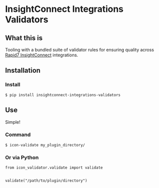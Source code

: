 # InsightConnect Integrations Validators

## What this is

Tooling with a bundled suite of validator rules for
ensuring quality across
[Rapid7 InsightConnect](https://www.rapid7.com/products/insightconnect/) integrations.

## Installation

### Install

```
$ pip install insightconnect-integrations-validators
```

## Use

Simple!

### Command

```
$ icon-validate my_plugin_directory/
```

### Or via Python

```
from icon_validator.validate import validate


validate("/path/to/plugin/directory")
```
